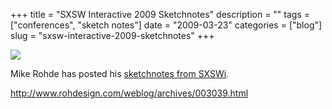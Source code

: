 +++
title = "SXSW Interactive 2009 Sketchnotes"
description = ""
tags = ["conferences", "sketch notes"]
date = "2009-03-23"
categories = ["blog"]
slug = "sxsw-interactive-2009-sketchnotes"
+++



  <div class="notebook-screenshot"><a href="http://www.rohdesign.com/weblog/archives/003039.html"><img src="//konigi.com/media/bluga/wt49c7d53fcf99f.jpg"/></a></div><p>Mike Rohde has posted his <a href="http://www.rohdesign.com/weblog/archives/003039.html">sketchnotes from SXSWi</a>.</p>
    
  <a href="http://www.rohdesign.com/weblog/archives/003039.html">http://www.rohdesign.com/weblog/archives/003039.html</a>
